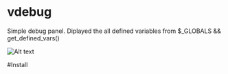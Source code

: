 # vdebug
Simple debug panel. Diplayed the all defined variables from $_GLOBALS &amp;&amp; get_defined_vars()

![Alt text](https://github.com/mostali/vdebug/blob/master/screen.jpg?raw=true "PHP Debug Panel")

#Install
<?php
/**
 * View values from $_GLOBALS & thread context (get_defined_vars())
 */
$log=array();

$active = true;
if ($active) {
    require_once $_SERVER['DOCUMENT_ROOT'] . '/frontend/classes/utils/VDebug.php';
    VDebug::init(get_defined_vars(), $render_view = true);
}

// page
$log[]='Hello world';

if ($active)
    VDebug::finish(get_defined_vars());




